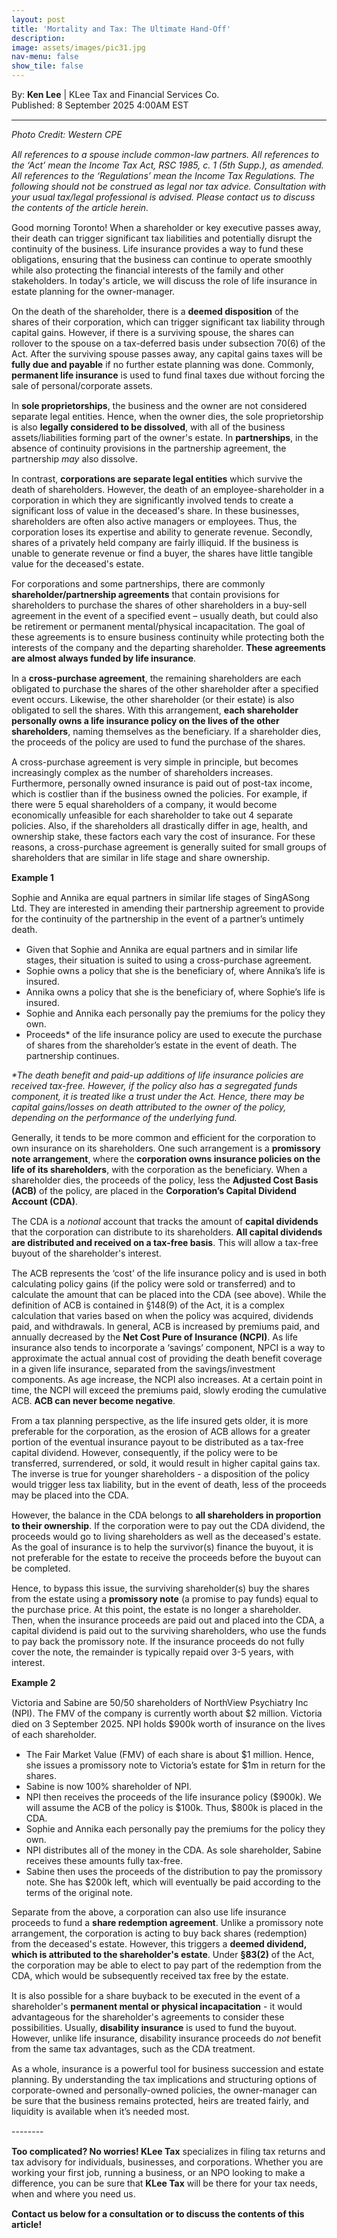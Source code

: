 ```yaml
---
layout: post
title: 'Mortality and Tax: The Ultimate Hand-Off'
description: 
image: assets/images/pic31.jpg
nav-menu: false
show_tile: false
---
```


<style>
  p {
    margin-bottom: 15px; 
  }

  hr.major {
    margin: 10px 0; 
  }
</style>

<!-- Credits -->
<div class="row">
	<div class="12u">
		<p>By: <b>Ken Lee</b> | KLee Tax and Financial Services Co.<br> Published: 8 September 2025 4:00AM EST</p>
	</div>
</div>

<hr class="major"/>

<!-- Content -->
<section>
  <div class="row">
	  <div class="12u">
    <p><i>Photo Credit: Western CPE</i></p>
    <p><i>All references to a spouse include common-law partners. All references to the ‘Act’ mean the Income Tax Act, RSC 1985, c. 1 (5th Supp.), as amended. All references to the ‘Regulations’ mean the Income Tax Regulations. The following should not be construed as legal nor tax advice. Consultation with your usual tax/legal professional is advised. Please contact us to discuss the contents of the article herein.</i></p>
    <p>Good morning Toronto! When a shareholder or key executive passes away, their death can trigger significant tax liabilities and potentially disrupt the continuity of the business. Life insurance provides a way to fund these obligations, ensuring that the business can continue to operate smoothly while also protecting the financial interests of the family and other stakeholders. In today's article, we will discuss the role of life insurance in estate planning for the owner-manager. </p>
    <p>On the death of the shareholder, there is a <b>deemed disposition</b> of the shares of their corporation, which can trigger significant tax liability through capital gains. However, if there is a surviving spouse, the shares can rollover to the spouse on a tax-deferred basis under subsection 70(6) of the Act. After the surviving spouse passes away, any capital gains taxes will be <b>fully due and payable</b> if no further estate planning was done. Commonly, <b>permanent life insurance</b> is used to fund final taxes due without forcing the sale of personal/corporate assets. </p>
    <p>In <b>sole proprietorships</b>, the business and the owner are not considered separate legal entities. Hence, when the owner dies, the sole proprietorship is also <b>legally considered to be dissolved</b>, with all of the business assets/liabilities forming part of the owner's estate. In <b>partnerships</b>, in the absence of continuity provisions in the partnership agreement, the partnership <i>may</i> also dissolve.</p>
    <p>In contrast, <b>corporations are separate legal entities</b> which survive the death of shareholders. However, the death of an employee-shareholder in a corporation in which they are significantly involved tends to create a significant loss of value in the deceased's share. In these businesses, shareholders are often also active managers or employees. Thus, the corporation loses its expertise and ability to generate revenue. Secondly, shares of a privately held company are fairly illiquid. If the business is unable to generate revenue or find a buyer, the shares have little tangible value for the deceased's estate.</p>
    <p>For corporations and some partnerships, there are commonly <b>shareholder/partnership agreements</b> that contain provisions for shareholders to purchase the shares of other shareholders in a buy-sell agreement in the event of a specified event – usually death, but could also be retirement or permanent mental/physical incapacitation. The goal of these agreements is to ensure business continuity while protecting both the interests of the company and the departing shareholder. <b>These agreements are almost always funded by life insurance</b>.</p>
    <p>In a <b>cross-purchase agreement</b>, the remaining shareholders are each obligated to purchase the shares of the other shareholder after a specified event occurs. Likewise, the other shareholder (or their estate) is also obligated to sell the shares. With this arrangement, <b>each shareholder personally owns a life insurance policy on the lives of the other shareholders</b>, naming themselves as the beneficiary. If a shareholder dies, the proceeds of the policy are used to fund the purchase of the shares.</p>
    <p>A cross-purchase agreement is very simple in principle, but becomes increasingly complex as the number of shareholders increases. Furthermore, personally owned insurance is paid out of post-tax income, which is costlier than if the business owned the policies. For example, if there were 5 equal shareholders of a company, it would become economically unfeasible for each shareholder to take out 4 separate policies. Also, if the shareholders all drastically differ in age, health, and ownership stake, these factors each vary the cost of insurance. For these reasons, a cross-purchase agreement is generally suited for small groups of shareholders that are similar in life stage and share ownership.</p>
    <div class="box">
	    <p><b>Example 1</b></p>
      <p>Sophie and Annika are equal partners in similar life stages of SingASong Ltd. They are interested in amending their partnership agreement to provide for the continuity of the partnership in the event of a partner’s untimely death.</p>
      <ul>
        <li>Given that Sophie and Annika are equal partners and in similar life stages, their situation is suited to using a cross-purchase agreement.</li>
        <li>Sophie owns a policy that she is the beneficiary of, where Annika’s life is insured.</li>
        <li>Annika owns a policy that she is the beneficiary of, where Sophie’s life is insured.</li>
        <li>Sophie and Annika each personally pay the premiums for the policy they own.</li>
        <li>Proceeds* of the life insurance policy are used to execute the purchase of shares from the shareholder’s estate in the event of death. The partnership continues.</li>
      </ul>
      <p><i>*The death benefit and paid-up additions of life insurance policies are received tax-free. However, if the policy also has a segregated funds component, it is treated like a trust under the Act. Hence, there may be capital gains/losses on death attributed to the owner of the policy, depending on the performance of the underlying fund.</i></p>
    </div>
    <p>Generally, it tends to be more common and efficient for the corporation to own insurance on its shareholders. One such arrangement is a <b>promissory note arrangement</b>, where the <b>corporation owns insurance policies on the life of its shareholders</b>, with the corporation as the beneficiary. When a shareholder dies, the proceeds of the policy, less the <b>Adjusted Cost Basis (ACB)</b> of the policy, are placed in the <b>Corporation’s Capital Dividend Account (CDA)</b>.</p>
    <p>The CDA is a <i>notional</i> account that tracks the amount of <b>capital dividends</b> that the corporation can distribute to its shareholders. <b>All capital dividends are distributed and received on a tax-free basis</b>. This will allow a tax-free buyout of the shareholder's interest.</p>
    <p>The ACB represents the ‘cost’ of the life insurance policy and is used in both calculating policy gains (if the policy were sold or transferred) and to calculate the amount that can be placed into the CDA (see above). While the definition of ACB is contained in §148(9) of the Act, it is a complex calculation that varies based on when the policy was acquired, dividends paid, and withdrawals. In general, ACB is increased by premiums paid, and annually decreased by the <b>Net Cost Pure of Insurance (NCPI)</b>. As life insurance also tends to incorporate a ‘savings’ component, NPCI is a way to approximate the actual annual cost of providing the death benefit coverage in a given life insurance, separated from the savings/investment components. As age increase, the NCPI also increases. At a certain point in time, the NCPI will exceed the premiums paid, slowly eroding the cumulative ACB. <b>ACB can never become negative</b>.</p>
    <p>From a tax planning perspective, as the life insured gets older, it is more preferable for the corporation, as the erosion of ACB allows for a greater portion of the eventual insurance payout to be distributed as a tax-free capital dividend. However, consequently, if the policy were to be transferred, surrendered, or sold, it would result in higher capital gains tax. The inverse is true for younger shareholders - a disposition of the policy would trigger less tax liability, but in the event of death, less of the proceeds may be placed into the CDA.</p>
    <p>However, the balance in the CDA belongs to <b>all shareholders in proportion to their ownership</b>. If the corporation were to pay out the CDA dividend, the proceeds would go to living shareholders as well as the deceased's estate. As the goal of insurance is to help the survivor(s) finance the buyout, it is not preferable for the estate to receive the proceeds before the buyout can be completed.</p>
    <p>Hence, to bypass this issue, the surviving shareholder(s) buy the shares from the estate using a <b>promissory note</b> (a promise to pay funds) equal to the purchase price. At this point, the estate is no longer a shareholder. Then, when the insurance proceeds are paid out and placed into the CDA, a capital dividend is paid out to the surviving shareholders, who use the funds to pay back the promissory note. If the insurance proceeds do not fully cover the note, the remainder is typically repaid over 3-5 years, with interest.</p>
    <div class="box">
	    <p><b>Example 2</b></p>
      <p>Victoria and Sabine are 50/50 shareholders of NorthView Psychiatry Inc (NPI). The FMV of the company is currently worth about $2 million. Victoria died on 3 September 2025. NPI holds $900k worth of insurance on the lives of each shareholder. </p>
      <ul>
        <li>The Fair Market Value (FMV) of each share is about $1 million. Hence, she issues a promissory note to Victoria’s estate for $1m in return for the shares.</li>
        <li>Sabine is now 100% shareholder of NPI.</li>
        <li>NPI then receives the proceeds of the life insurance policy ($900k). We will assume the ACB of the policy is $100k. Thus, $800k is placed in the CDA.</li>
        <li>Sophie and Annika each personally pay the premiums for the policy they own.</li>
        <li>NPI distributes all of the money in the CDA. As sole shareholder, Sabine receives these amounts fully tax-free.</li>
        <li>Sabine then uses the proceeds of the distribution to pay the promissory note. She has $200k left, which will eventually be paid according to the terms of the original note.</li>
      </ul>
    </div>
    <p>Separate from the above, a corporation can also use life insurance proceeds to fund a <b>share redemption agreement</b>. Unlike a promissory note arrangement, the corporation is acting to buy back shares (redemption) from the deceased's estate. However, this triggers a <b>deemed dividend, which is attributed to the shareholder's estate</b>. Under <b>§83(2)</b> of the Act, the corporation may be able to elect to pay part of the redemption from the CDA, which would be subsequently received tax free by the estate.</p>
    <p>It is also possible for a share buyback to be executed in the event of a shareholder's <b>permanent mental or physical incapacitation</b> - it would advantageous for the shareholder's agreements to consider these possibilities. Usually, <b>disability insurance</b> is used to fund the buyout. However, unlike life insurance, disability insurance proceeds do <i>not</i> benefit from the same tax advantages, such as the CDA treatment.</p>
    <p>As a whole, insurance is a powerful tool for business succession and estate planning. By understanding the tax implications and structuring options of corporate-owned and personally-owned policies, the owner-manager can be sure that the business remains protected, heirs are treated fairly, and liquidity is available when it’s needed most.</p>
    <p>--------</p>
    <p><b>Too complicated? No worries! KLee Tax</b> specializes in filing tax returns and tax advisory for individuals, businesses, and corporations. Whether you are working your first job, running a business, or an NPO looking to make a difference, you can be sure that <b>KLee Tax</b> will be there for your tax needs, when and where you need us.</p>
    <p><b>Contact us below for a consultation or to discuss the contents of this article!</b></p>